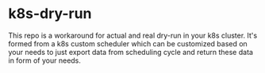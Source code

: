 # k8s-dry-run
This repo is a workaround for actual and real dry-run in your k8s cluster. It's formed from a k8s custom scheduler which can be customized based on your needs to just export data from scheduling cycle and return these data in form of your needs.
